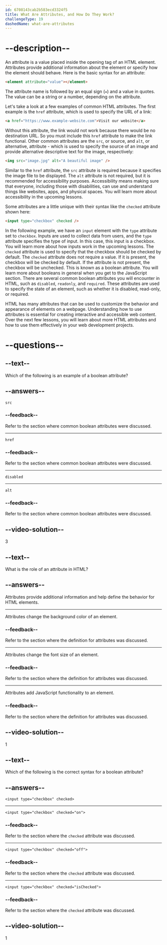 ```yaml
---
id: 6708143cab2b583ecd3324f5
title: What Are Attributes, and How Do They Work?
challengeType: 19
dashedName: what-are-attributes
---
```


# --description--

An attribute is a value placed inside the opening tag of an HTML element. Attributes provide additional information about the element or specify how the element should behave. Here is the basic syntax for an attribute:

```html
<element attribute="value"></element>
```

The attribute name is followed by an equal sign (`=`) and a value in quotes. The value can be a string or a number, depending on the attribute.

Let's take a look at a few examples of common HTML attributes. The first example is the `href` attribute, which is used to specify the URL of a link:

```html
<a href="https://www.example-website.com">Visit our website</a>
```

Without this attribute, the link would not work because there would be no destination URL. So you must include this `href` attribute to make the link functional. Other common attributes are the `src`, or source, and `alt`, or alternative, attribute - which is used to specify the source of an image and provide alternative descriptive text for the image, respectively:

```html
<img src="image.jpg" alt="A beautiful image" />
```

Similar to the `href` attribute, the `src` attribute is required because it specifies the image file to be displayed. The `alt` attribute is not required, but it is recommended for accessibility purposes. Accessibility means making sure that everyone, including those with disabilities, can use and understand things like websites, apps, and physical spaces. You will learn more about accessibility in the upcoming lessons.

Some attributes are a little unique with their syntax like the `checked` attribute shown here:

```html
<input type="checkbox" checked />
```

In the following example, we have an `input` element with the `type` attribute set to `checkbox`. Inputs are used to collect data from users, and the `type` attribute specifies the type of input. In this case, this input is a checkbox. You will learn more about how inputs work in the upcoming lessons. The `checked` attribute is used to specify that the checkbox should be checked by default. The `checked` attribute does not require a value. If it is present, the checkbox will be checked by default. If the attribute is not present, the checkbox will be unchecked. This is known as a boolean attribute. You will learn more about booleans in general when you get to the JavaScript section. There are several common boolean attributes you will encounter in HTML, such as `disabled`, `readonly`, and `required`. These attributes are used to specify the state of an element, such as whether it is disabled, read-only, or required.

HTML has many attributes that can be used to customize the behavior and appearance of elements on a webpage. Understanding how to use attributes is essential for creating interactive and accessible web content. Over the next few lessons, you will learn about more HTML attributes and how to use them effectively in your web development projects.

# --questions--

## --text--

Which of the following is an example of a boolean attribute?

## --answers--

`src`

### --feedback--

Refer to the section where common boolean attributes were discussed.

---

`href`

### --feedback--

Refer to the section where common boolean attributes were discussed.

---

`disabled`

---

`alt`

### --feedback--

Refer to the section where common boolean attributes were discussed.

## --video-solution--

3

## --text--

What is the role of an attribute in HTML?

## --answers--

Attributes provide additional information and help define the behavior for HTML elements.

---

Attributes change the background color of an element.

### --feedback--

Refer to the section where the definition for attributes was discussed.

---

Attributes change the font size of an element.

### --feedback--

Refer to the section where the definition for attributes was discussed.

---

Attributes add JavaScript functionality to an element.

### --feedback--

Refer to the section where the definition for attributes was discussed.

## --video-solution--

1

## --text--

Which of the following is the correct syntax for a boolean attribute?

## --answers--

`<input type="checkbox" checked>`

---

`<input type="checkbox" checked="on">`

### --feedback--

Refer to the section where the `checked` attribute was discussed.

---

`<input type="checkbox" checked="off">`

### --feedback--

Refer to the section where the `checked` attribute was discussed.

---

`<input type="checkbox" checked="isChecked">`

### --feedback--

Refer to the section where the `checked` attribute was discussed.

## --video-solution--

1

